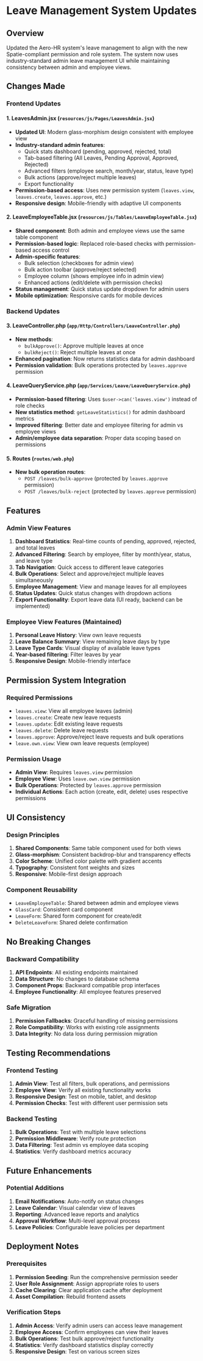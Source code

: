 # Leave Management System Updates

## Overview
Updated the Aero-HR system's leave management to align with the new Spatie-compliant permission and role system. The system now uses industry-standard admin leave management UI while maintaining consistency between admin and employee views.

## Changes Made

### Frontend Updates

#### 1. LeavesAdmin.jsx (`resources/js/Pages/LeavesAdmin.jsx`)
- **Updated UI**: Modern glass-morphism design consistent with employee view
- **Industry-standard admin features**:
  - Quick stats dashboard (pending, approved, rejected, total)
  - Tab-based filtering (All Leaves, Pending Approval, Approved, Rejected)
  - Advanced filters (employee search, month/year, status, leave type)
  - Bulk actions (approve/reject multiple leaves)
  - Export functionality
- **Permission-based access**: Uses new permission system (`leaves.view`, `leaves.create`, `leaves.approve`, etc.)
- **Responsive design**: Mobile-friendly with adaptive UI components

#### 2. LeaveEmployeeTable.jsx (`resources/js/Tables/LeaveEmployeeTable.jsx`)
- **Shared component**: Both admin and employee views use the same table component
- **Permission-based logic**: Replaced role-based checks with permission-based access control
- **Admin-specific features**:
  - Bulk selection (checkboxes for admin view)
  - Bulk action toolbar (approve/reject selected)
  - Employee column (shows employee info in admin view)
  - Enhanced actions (edit/delete with permission checks)
- **Status management**: Quick status update dropdown for admin users
- **Mobile optimization**: Responsive cards for mobile devices

### Backend Updates

#### 3. LeaveController.php (`app/Http/Controllers/LeaveController.php`)
- **New methods**:
  - `bulkApprove()`: Approve multiple leaves at once
  - `bulkReject()`: Reject multiple leaves at once
- **Enhanced pagination**: Now returns statistics data for admin dashboard
- **Permission validation**: Bulk operations protected by `leaves.approve` permission

#### 4. LeaveQueryService.php (`app/Services/Leave/LeaveQueryService.php`)
- **Permission-based filtering**: Uses `$user->can('leaves.view')` instead of role checks
- **New statistics method**: `getLeaveStatistics()` for admin dashboard metrics
- **Improved filtering**: Better date and employee filtering for admin vs employee views
- **Admin/employee data separation**: Proper data scoping based on permissions

#### 5. Routes (`routes/web.php`)
- **New bulk operation routes**:
  - `POST /leaves/bulk-approve` (protected by `leaves.approve` permission)
  - `POST /leaves/bulk-reject` (protected by `leaves.approve` permission)

## Features

### Admin View Features
1. **Dashboard Statistics**: Real-time counts of pending, approved, rejected, and total leaves
2. **Advanced Filtering**: Search by employee, filter by month/year, status, and leave type
3. **Tab Navigation**: Quick access to different leave categories
4. **Bulk Operations**: Select and approve/reject multiple leaves simultaneously
5. **Employee Management**: View and manage leaves for all employees
6. **Status Updates**: Quick status changes with dropdown actions
7. **Export Functionality**: Export leave data (UI ready, backend can be implemented)

### Employee View Features (Maintained)
1. **Personal Leave History**: View own leave requests
2. **Leave Balance Summary**: View remaining leave days by type
3. **Leave Type Cards**: Visual display of available leave types
4. **Year-based filtering**: Filter leaves by year
5. **Responsive Design**: Mobile-friendly interface

## Permission System Integration

### Required Permissions
- `leaves.view`: View all employee leaves (admin)
- `leaves.create`: Create new leave requests
- `leaves.update`: Edit existing leave requests
- `leaves.delete`: Delete leave requests
- `leaves.approve`: Approve/reject leave requests and bulk operations
- `leave.own.view`: View own leave requests (employee)

### Permission Usage
- **Admin View**: Requires `leaves.view` permission
- **Employee View**: Uses `leave.own.view` permission
- **Bulk Operations**: Protected by `leaves.approve` permission
- **Individual Actions**: Each action (create, edit, delete) uses respective permissions

## UI Consistency

### Design Principles
1. **Shared Components**: Same table component used for both views
2. **Glass-morphism**: Consistent backdrop-blur and transparency effects
3. **Color Scheme**: Unified color palette with gradient accents
4. **Typography**: Consistent font weights and sizes
5. **Responsive**: Mobile-first design approach

### Component Reusability
- `LeaveEmployeeTable`: Shared between admin and employee views
- `GlassCard`: Consistent card component
- `LeaveForm`: Shared form component for create/edit
- `DeleteLeaveForm`: Shared delete confirmation

## No Breaking Changes

### Backward Compatibility
1. **API Endpoints**: All existing endpoints maintained
2. **Data Structure**: No changes to database schema
3. **Component Props**: Backward compatible prop interfaces
4. **Employee Functionality**: All employee features preserved

### Safe Migration
1. **Permission Fallbacks**: Graceful handling of missing permissions
2. **Role Compatibility**: Works with existing role assignments
3. **Data Integrity**: No data loss during permission migration

## Testing Recommendations

### Frontend Testing
1. **Admin View**: Test all filters, bulk operations, and permissions
2. **Employee View**: Verify all existing functionality works
3. **Responsive Design**: Test on mobile, tablet, and desktop
4. **Permission Checks**: Test with different user permission sets

### Backend Testing
1. **Bulk Operations**: Test with multiple leave selections
2. **Permission Middleware**: Verify route protection
3. **Data Filtering**: Test admin vs employee data scoping
4. **Statistics**: Verify dashboard metrics accuracy

## Future Enhancements

### Potential Additions
1. **Email Notifications**: Auto-notify on status changes
2. **Leave Calendar**: Visual calendar view of leaves
3. **Reporting**: Advanced leave reports and analytics
4. **Approval Workflow**: Multi-level approval process
5. **Leave Policies**: Configurable leave policies per department

## Deployment Notes

### Prerequisites
1. **Permission Seeding**: Run the comprehensive permission seeder
2. **User Role Assignment**: Assign appropriate roles to users
3. **Cache Clearing**: Clear application cache after deployment
4. **Asset Compilation**: Rebuild frontend assets

### Verification Steps
1. **Admin Access**: Verify admin users can access leave management
2. **Employee Access**: Confirm employees can view their leaves
3. **Bulk Operations**: Test bulk approve/reject functionality
4. **Statistics**: Verify dashboard statistics display correctly
5. **Responsive Design**: Test on various screen sizes
